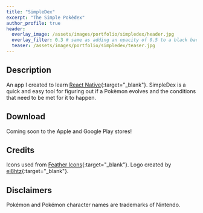 ```yaml
---
title: "SimpleDex"
excerpt: "The Simple Pokèdex"
author_profile: true
header:
  overlay_image: /assets/images/portfolio/simpledex/header.jpg
  overlay_filter: 0.3 # same as adding an opacity of 0.5 to a black background
  teaser: /assets/images/portfolio/simpledex/teaser.jpg
---
```


## Description

An app I created to learn [React Native](https://reactnative.dev/){:target="\_blank"}.
SimpleDex is a quick and easy tool for figuring out if a Pokèmon evolves and the conditions that need to be met for it to happen.

## Download

Coming soon to the Apple and Google Play stores!

## Credits

Icons used from [Feather Icons](https://feathericons.com/){:target="\_blank"}.
Logo created by [ei8htz](https://www.fiverr.com/ei8htz){:target="\_blank"}.

## Disclaimers

Pokémon and Pokémon character names are trademarks of Nintendo.
